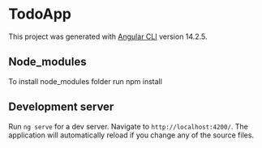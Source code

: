 # TodoApp

This project was generated with [Angular CLI](https://github.com/angular/angular-cli) version 14.2.5.

## Node_modules

To install node_modules folder run npm install

## Development server

Run `ng serve` for a dev server. Navigate to `http://localhost:4200/`. The application will automatically reload if you change any of the source files.

